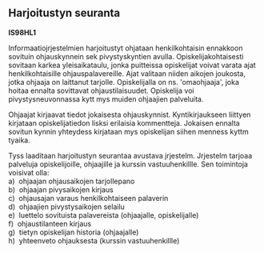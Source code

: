 Harjoitustyn seuranta
---------------------

**IS98HL1**

Informaatiojrjestelmien harjoitustyt ohjataan henkilkohtaisin ennakkoon
sovituin ohjauskynnein sek pivystyskyntien avulla. Opiskelijakohtaisesti
sovitaan karkea yleisaikataulu, jonka puitteissa opiskelijat voivat
varata ajat henkilkohtaisille ohjauspalavereille. Ajat valitaan niiden
aikojen joukosta, jotka ohjaaja on laittanut tarjolle. Opiskelijalla on
ns. 'omaohjaaja', joka hoitaa ennalta sovittavat ohjaustilaisuudet.
Opiskelija voi pivystysneuvonnassa kytt mys muiden ohjaajien palveluita.

Ohjaajat kirjaavat tiedot jokaisesta ohjauskynnist. Kyntikirjaukseen
liittyen kirjataan opiskelijatiedon lisksi erilaisia kommentteja.
Jokaisen ennalta sovitun kynnin yhteydess kirjataan mys opiskelijan
siihen menness kyttm tyaika.

Tyss laaditaan harjoitustyn seurantaa avustava jrjestelm. Jrjestelm
tarjoaa palveluja opiskelijoille, ohjaajille ja kurssin vastuuhenkillle.
Sen toimintoja voisivat olla: \
a)  ohjaajan ohjausaikojen tarjollepano \
b)  ohjaajan pivysaikojen kirjaus \
c)  ohjausajan varaus henkilkohtaiseen palaverin \
d)  ohjaajien pivystysaikojen selailu \
e)  luettelo sovituista palavereista (ohjaajalle, opiskelijalle) \
f)  ohjaustilanteen kirjaus \
g)  tietyn opiskelijan historia (ohjaajalle) \
h)  yhteenveto ohjauksesta (kurssin vastuuhenkillle)
